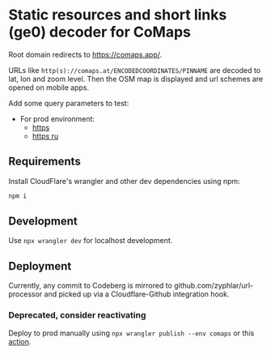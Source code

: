 # Static resources and short links (ge0) decoder for CoMaps

Root domain redirects to https://comaps.app/.

URLs like `http(s)://comaps.at/ENCODEDCOORDINATES/PINNAME` are decoded to lat, lon and zoom level. Then the OSM
map is displayed and url schemes are opened on mobile apps.

Add some query parameters to test:

- For prod environment:
  - [https](https://comaps.at/B4srhdHVVt/Some+Name)
  - [https ru](https://comaps.at/AwAAAAAAAA/%d0%9c%d0%b8%d0%bd%d1%81%d0%ba_%d1%83%d0%bb._%d0%9b%d0%b5%d0%bd%d0%b8%d0%bd%d0%b0_9)

## Requirements

Install CloudFlare's wrangler and other dev dependencies using npm:

```bash
npm i
```

## Development

Use `npx wrangler dev` for localhost development.

## Deployment

Currently, any commit to Codeberg is mirrored to github.com/zyphlar/url-processor and picked up via a Cloudflare-Github integration hook.

### Deprecated, consider reactivating

Deploy to prod manually using `npx wrangler publish --env comaps` or this
[action](https://codeberg.org/comaps/url-processor/actions/workflows/deploy-master-to-prod.yml).
